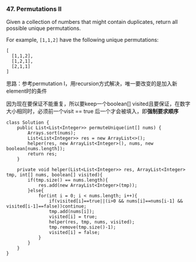 ### 47. Permutations II

Given a collection of numbers that might contain duplicates, return all possible unique permutations.

For example,
`[1,1,2]` have the following unique permutations:

```
[
  [1,1,2],
  [1,2,1],
  [2,1,1]
]
```





思路：参考permutation I，用recursion方式解决，唯一要改变的是加入新element时的条件

因为现在要保证不能重复，所以要keep一个boolean[] visited且要保证，在数字大小相同时，必须前一个visit == true 后一个才会被填入，即**强制要求顺序**



```
class Solution {
    public List<List<Integer>> permuteUnique(int[] nums) {
        Arrays.sort(nums);
        List<List<Integer>> res = new ArrayList<>();
        helper(res, new ArrayList<Integer>(), nums, new boolean[nums.length]);
        return res;
    }
    
    private void helper(List<List<Integer>> res, ArrayList<Integer> tmp, int[] nums, boolean[] visited){
        if(tmp.size() == nums.length){
            res.add(new ArrayList<Integer>(tmp));
        }else{
            for(int i = 0; i < nums.length; i++){
                if(visited[i]==true||(i>0 && nums[i]==nums[i-1] && visited[i-1]==false))continue;
                tmp.add(nums[i]);
                visited[i] = true;
                helper(res, tmp, nums, visited);
                tmp.remove(tmp.size()-1);
                visited[i] = false;
            }
        }
    }
}
```

